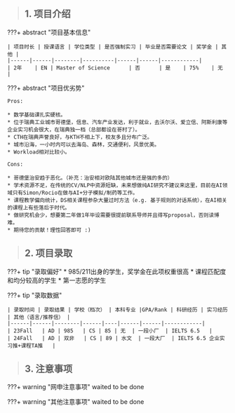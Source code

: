 > ## **1. 项目介绍**

???+ abstract "项目基本信息" 

    | 项目时长 | 授课语言 | 学位类型 | 是否强制实习 | 毕业是否需要论文 | 奖学金 | 其他 |
    |------|------|--------|----------|------|------|------------|
    | 2年    | EN | Master of Science      | 否      | 是    | 75%    | 无          |

???+ abstract "项目优劣势" 

    Pros:

    * 数学基础课扎实硬核。
    * 位于瑞典工业城市哥德堡，信息、汽车产业发达，利于就业，去沃尔沃、爱立信、阿斯利康等企业实习机会很大，在瑞典独一档（总部都设在哥村了）。
    * CTH在瑞典声誉良好，与KTH不相上下，校友多且分布广泛。
    * 城市沿海，一小时内可以去海岛、森林，交通便利，风景优美。
    * Workload相对比较小。
    
    Cons:
    
    * 哥德堡治安趋于恶化。（补充：治安相对欧陆其他城市还是强的多的）
    * 学术资源不足，在传统的CV/NLP中资源短缺，未来想做纯AI研究不建议来这里，目前在AI领域只有Simon/Rocio在做与AI+分子模拟/制药等工作。
    * 课程教学偏向统计，DS相关课程参杂大量过时方法（e.g. 基于规则的对话系统），在AI相关的课程上有些落后于时代。
    * 做研究机会少，想要第二年做1年毕设需要很提前联系导师并且得写proposal，否则读博难。
    * 期待您的贡献！理性回答即可 :)

> ## **2. 项目录取**

???+ tip "录取偏好"
    * 985/211出身的学生，奖学金在此项权重很高
    * 课程匹配度和均分较高的学生
    * 第一志愿的学生

???+ tip "录取数据"

    | 录取时间 | 录取结果 | 学校（档次） | 本科专业 |GPA/Rank | 科研经历 | 实习经历 | 其他（语言/推荐信） |
    |------|------|--------|------|----|------|------|------------|
    | 23Fall   | AD | 985   | CS | 85 | 无  | 一段小厂  | IELTS 6.5   |
    | 24Fall   | AD | 双非   | CS | 89 | 水文  | 一段大厂  | IELTS 6.5 企业实习推+课程TA推   |


> ## **3. 注意事项**

???+ warning "网申注意事项"
    waited to be done

???+ warning "其他注意事项"
    waited to be done

